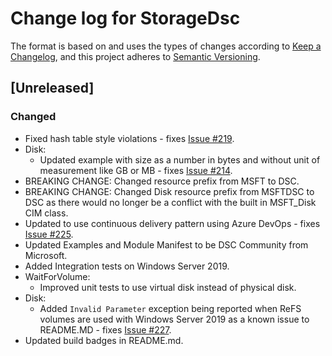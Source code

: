# Change log for StorageDsc

The format is based on and uses the types of changes according to [Keep a Changelog](https://keepachangelog.com/en/1.0.0/),
and this project adheres to [Semantic Versioning](https://semver.org/spec/v2.0.0.html).

## [Unreleased]

### Changed

- Fixed hash table style violations - fixes [Issue #219](https://github.com/dsccommunity/StorageDsc/issues/219).
- Disk:
  - Updated example with size as a number in bytes and without unit of measurement
    like GB or MB - fixes [Issue #214](https://github.com/dsccommunity/StorageDsc/pull/214).
- BREAKING CHANGE: Changed resource prefix from MSFT to DSC.
- BREAKING CHANGE: Changed Disk resource prefix from MSFTDSC to DSC as there
  would no longer be a conflict with the built in MSFT_Disk CIM class.
- Updated to use continuous delivery pattern using Azure DevOps - fixes
  [Issue #225](https://github.com/dsccommunity/StorageDsc/issues/225).
- Updated Examples and Module Manifest to be DSC Community from Microsoft.
- Added Integration tests on Windows Server 2019.
- WaitForVolume:
  - Improved unit tests to use virtual disk instead of physical disk.
- Disk:
  - Added `Invalid Parameter` exception being reported when ReFS volumes are
    used with Windows Server 2019 as a known issue to README.MD - fixes
    [Issue #227](https://github.com/dsccommunity/StorageDsc/issues/227).
- Updated build badges in README.md.
